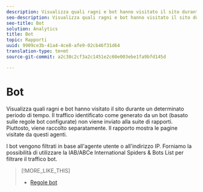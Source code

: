 ```yaml
---
description: Visualizza quali ragni e bot hanno visitato il sito durante un determinato periodo di tempo. Il traffico identificato come generato da un bot (basato sulle regole bot configurate) non viene inviato alla suite di rapporti. Piuttosto, viene raccolto separatamente. Il rapporto mostra le pagine visitate da questi agenti.
seo-description: Visualizza quali ragni e bot hanno visitato il sito durante un determinato periodo di tempo. Il traffico identificato come generato da un bot (basato sulle regole bot configurate) non viene inviato alla suite di rapporti. Piuttosto, viene raccolto separatamente. Il rapporto mostra le pagine visitate da questi agenti.
seo-title: Bot
solution: Analytics
title: Bot
topic: Rapporti
uuid: 9909ce3b-41a4-4ce8-afe9-02cb46f31d64
translation-type: tm+mt
source-git-commit: a2c38c2cf3a2c1451e2c60e003ebe1fa9bfd145d

---
```



# Bot

Visualizza quali ragni e bot hanno visitato il sito durante un determinato periodo di tempo. Il traffico identificato come generato da un bot (basato sulle regole bot configurate) non viene inviato alla suite di rapporti. Piuttosto, viene raccolto separatamente. Il rapporto mostra le pagine visitate da questi agenti.

I bot vengono filtrati in base all'agente utente o all'indirizzo IP. Forniamo la possibilità di utilizzare la IAB/ABCe International Spiders &amp; Bots List per filtrare il traffico bot.

>[!MORE_LIKE_THIS]
>
>* [Regole bot](https://marketing.adobe.com/resources/help/en_US/admin/c_bot_rules.html)


